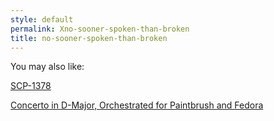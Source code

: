 ```yaml
---
style: default
permalink: Xno-sooner-spoken-than-broken
title: no-sooner-spoken-than-broken
---
```

You may also like:

[SCP-1378](http://scp-wiki.net/scp-1378)

[Concerto in D-Major, Orchestrated for Paintbrush and Fedora](http://scp-wiki.net/concerto-in-d-major)
